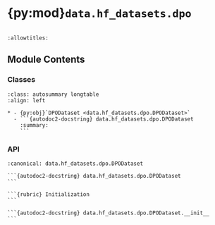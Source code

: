 # {py:mod}`data.hf_datasets.dpo`

```{py:module} data.hf_datasets.dpo
```

```{autodoc2-docstring} data.hf_datasets.dpo
:allowtitles:
```

## Module Contents

### Classes

````{list-table}
:class: autosummary longtable
:align: left

* - {py:obj}`DPODataset <data.hf_datasets.dpo.DPODataset>`
  - ```{autodoc2-docstring} data.hf_datasets.dpo.DPODataset
    :summary:
    ```
````

### API

````{py:class} DPODataset(train_data_path: str, val_data_path: str)
:canonical: data.hf_datasets.dpo.DPODataset

```{autodoc2-docstring} data.hf_datasets.dpo.DPODataset
```

```{rubric} Initialization
```

```{autodoc2-docstring} data.hf_datasets.dpo.DPODataset.__init__
```

````
